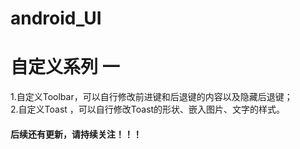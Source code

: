 # android_UI
<h1>自定义系列 一</h1>
1.自定义Toolbar，可以自行修改前进键和后退键的内容以及隐藏后退键；</br>
2.自定义Toast ，可以自行修改Toast的形状、嵌入图片、文字的样式。</br>
<h4>后续还有更新，请持续关注！！！</h4>
